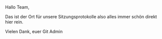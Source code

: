 Hallo Team,

Das ist der Ort für unsere Sitzungsprotokolle also alles immer schön direkt hier rein.

Vielen Dank,
euer Git Admin